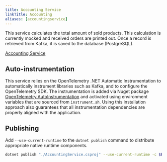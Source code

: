 ```yaml
---
title: Accounting Service
linkTitle: Accounting
aliases: [accountingservice]
---
```


This service calculates the total amount of sold products. This calculation is
currently mocked and received orders are printed out. Once a record is retrieved
from Kafka, it is saved to the database (PostgreSQL).

[Accounting Service](https://github.com/open-telemetry/opentelemetry-demo/blob/main/src/accounting/)

## Auto-instrumentation

This service relies on the OpenTelemetry .NET Automatic Instrumentation to
automatically instrument libraries such as Kafka, and to configure the
OpenTelemetry SDK. The instrumentation is added via Nuget package
[OpenTelemetry.AutoInstrumentation](https://www.nuget.org/packages/OpenTelemetry.AutoInstrumentation)
and activated using environment variables that are sourced from `instrument.sh`.
Using this installation approach also guarantees that all instrumentation
dependencies are properly aligned with the application.

## Publishing

Add `--use-current-runtime` to the `dotnet publish` command to distribute
appropriate native runtime components.

```sh
dotnet publish "./AccountingService.csproj" --use-current-runtime -c $BUILD_CONFIGURATION -o /app/publish /p:UseAppHost=false
```
